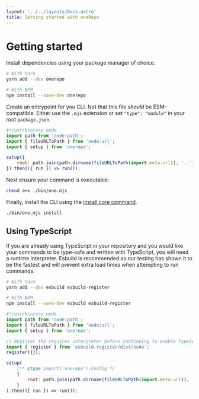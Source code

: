 ```yaml
---
layout: '../../layouts/Docs.astro'
title: Getting started with oneRepo
---
```


# Getting started

Install dependencies using your package manager of choice.

```sh
# With Yarn
yarn add --dev onerepo

# With NPM
npm install --save-dev onerepo
```

Create an entrypoint for you CLI. Not that this file _should_ be ESM-compatible. Either use the `.mjs` extension or set `"type": "module"` in your root `package.json`.

```js title="./bin/one.mjs"
#!/usr/bin/env node
import path from 'node:path';
import { fileURLToPath } from 'node:url';
import { setup } from 'onerepo';

setup({
	root: path.join(path.dirname(fileURLToPath(import.meta.url)), '..'),
}).then(({ run }) => run());
```

Next ensure your command is executable:

```sh
chmod a+x ./bin/one.mjs
```

Finally, install the CLI using the [install core command](/docs/core/install/).

```sh
./bin/one.mjs install
```

## Using TypeScript

If you are already using TypeScript in your repository and you would like your commands to be type-safe and written with TypeScript, you will need a runtime interpreter. Esbuild is recommended as our testing has shown it to be the fastest and will prevent extra load times when attempting to run commands.

```sh
# With Yarn
yarn add --dev esbuild esbuild-register

# With NPM
npm install --save-dev esbuild esbuild-register
```

```js title="./bin/one.mjs" showLineNumbers {6-8,11}
#!/usr/bin/env node
import path from 'node:path';
import { fileURLToPath } from 'node:url';
import { setup } from 'onerepo';

// Register the requires interpreter before continuing to enable TypeScript commands
import { register } from 'esbuild-register/dist/node';
register({});

setup(
	/** @type import('onerepo').Config */
	{
		root: path.join(path.dirname(fileURLToPath(import.meta.url)), '..'),
	}
).then(({ run }) => run());
```
